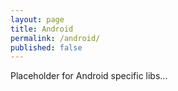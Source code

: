 ```yaml
---
layout: page
title: Android
permalink: /android/
published: false
---
```


Placeholder for Android specific libs...
